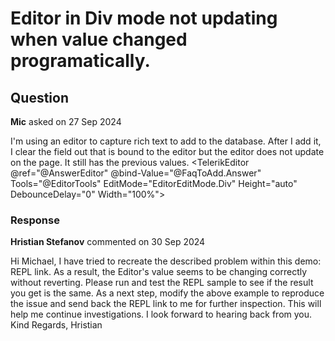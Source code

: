 # Editor in Div mode not updating when value changed programatically.

## Question

**Mic** asked on 27 Sep 2024

I'm using an editor to capture rich text to add to the database. After I add it, I clear the field out that is bound to the editor but the editor does not update on the page. It still has the previous values. <TelerikEditor @ref="@AnswerEditor" @bind-Value="@FaqToAdd.Answer" Tools="@EditorTools" EditMode="EditorEditMode.Div" Height="auto" DebounceDelay="0" Width="100%"> </TelerikEditor>

### Response

**Hristian Stefanov** commented on 30 Sep 2024

Hi Michael, I have tried to recreate the described problem within this demo: REPL link. As a result, the Editor's value seems to be changing correctly without reverting. Please run and test the REPL sample to see if the result you get is the same. As a next step, modify the above example to reproduce the issue and send back the REPL link to me for further inspection. This will help me continue investigations. I look forward to hearing back from you. Kind Regards, Hristian

